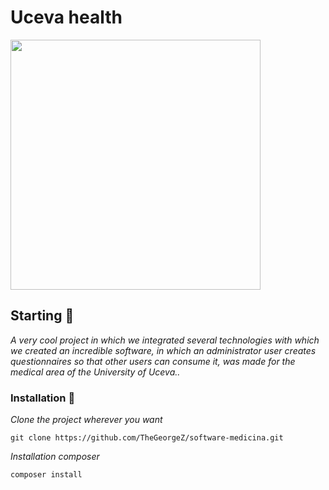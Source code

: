 # Uceva health
<p align="left"><img src="https://www.uceva.edu.co/wp-content/uploads/2021/05/imagotipo-uceva.png" width="400"></p>

## Starting 🚀
_A very cool project in which we integrated several technologies with which we created an incredible software, in which an administrator user creates questionnaires so that other users can consume it, was made for the medical area of the University of Uceva.._

### Installation 🔧

_Clone the project wherever you want_

```
git clone https://github.com/TheGeorgeZ/software-medicina.git
```

_Installation composer_

```
composer install
```
